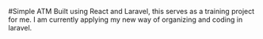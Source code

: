 #Simple ATM Built using React and Laravel, this serves as a training project for me. I am currently applying my new way of organizing and coding in laravel.
